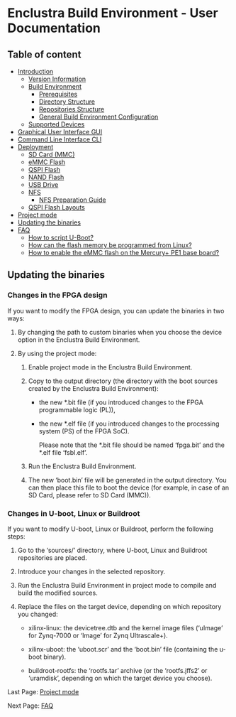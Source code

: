 # Enclustra Build Environment - User Documentation


## Table of content

* [Introduction](./1_Introduction.md)
    - [Version Information](./1_Introduction.md#version-information)
    - [Build Environment](./1_Introduction.md#build-environment)
        - [Prerequisites](./1_Introduction.md#prerequisites)
        - [Directory Structure](./1_Introduction.md#directory-structure)
        - [Repositories Structure](./1_Introduction.md#repositories-structure)
        - [General Build Environment Configuration](./1_Introduction.md#general-build-environment-configuration)
    - [Supported Devices](./1_Introduction.md#supported-devices)
* [Graphical User Interface GUI](./2_GUI.md)
* [Command Line Interface CLI](./3_CLI.md)
* [Deployment](./4_Deployment.md)
    - [SD Card (MMC)](./4_Deployment.md#sd-card-mmc)
    - [eMMC Flash](./4_Deployment.md#emmc-flash)
    - [QSPI Flash](./4_Deployment.md#qspi-flash)
    - [NAND Flash](./4_Deployment.md#nand-flash)
    - [USB Drive](./4_Deployment.md#usb-drive)
    - [NFS](./4_Deployment.md#nfs)
        - [NFS Preparation Guide](./4_Deployment.md#nfs-prepatration-guide)
    - [QSPI Flash Layouts](./4_Deployment.md#qspi-flash-layouts)
* [Project mode](./5_Project_Mode.md)
* [Updating the binaries](./6_Binaries_Update.md)
* [FAQ](./7_FAQ.md)
    - [How to script U-Boot?](./7_FAQ.md#how-to-script-u-boot)
    - [How can the flash memory be programmed from Linux?](./7_FAQ.md#how-can-the-flash-memory-be-programmed-from-linux)
    - [How to enable the eMMC flash on the Mercury+ PE1 base board?](./7_FAQ.md#how-to-enable-the-emmc-flash-on-the-mercury-pe1-base-board)



## Updating the binaries

### Changes in the FPGA design

If you want to modify the FPGA design, you can update the binaries in two ways:

1. By changing the path to custom binaries when you choose the device option in the Enclustra Build Environment.

2. By using the project mode:

   1. Enable project mode in the Enclustra Build Environment.

   2. Copy to the output directory (the directory with the boot sources created by the Enclustra Build Environment):

      - the new *.bit file (if you introduced changes to the FPGA programmable logic (PL)),

      - the new *.elf file (if you introduced changes to the processing system (PS) of the FPGA SoC).

      	Please note that the *.bit file should be named ‘fpga.bit’ and the *.elf file ‘fsbl.elf’.

   3. Run the Enclustra Build Environment.

   4. The new ‘boot.bin’ file will be generated in the output directory. You can then place this file to boot the device (for example, in case of an SD Card, please refer to SD Card (MMC)).




### Changes in U-boot, Linux or Buildroot

If you want to modify U-boot, Linux or Buildroot, perform the following steps:

1. Go to the ‘sources/’ directory, where U-boot, Linux and Buildroot repositories are placed.

2. Introduce your changes in the selected repository.

3. Run the Enclustra Build Environment in project mode to compile and build the modified sources.

4. Replace the files on the target device, depending on which repository you changed:

   - xilinx-linux: the devicetree.dtb and the kernel image files (‘uImage’ for Zynq-7000 or ‘Image’ for Zynq Ultrascale+).
   
   - xilinx-uboot: the ‘uboot.scr’ and the ‘boot.bin’ file (containing the u-boot binary).
   
   - buildroot-rootfs: the ‘rootfs.tar’ archive (or the ‘rootfs.jffs2’ or ‘uramdisk’, depending on which the target device you choose).


Last Page: [Project mode](./5_Project_Mode.md)

Next Page: [FAQ](./7_FAQ.md)